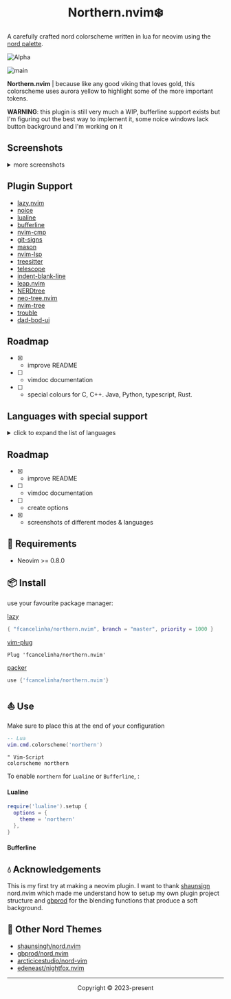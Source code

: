 <h1 align="center">Northern.nvim❄️ </h1>

A carefully crafted nord colorscheme written in lua for neovim using the [nord palette](https://www.nordtheme.com/docs/colors-and-palettes).

![Alpha](https://github.com/fcancelinha/northern.nvim/assets/48698009/0509d1c3-4643-4ac0-8acb-99dd8fa4bd09)

![main](https://github.com/fcancelinha/northern.nvim/assets/48698009/740b04e3-7a20-4c92-9a00-2dc5e4eb4a25)

**Northern.nvim** | because like any good viking that loves gold, this colorscheme uses aurora yellow to highlight some of the more important tokens.

**WARNING**: this plugin is still very much a WIP, bufferline support exists but I'm figuring out the best way to implement it, some noice windows lack button background and I'm working on it

## Screenshots

<details>
  <summary>more screenshots</summary>
  
![2123](https://github.com/fcancelinha/northern.nvim/assets/48698009/7508095f-6411-4a89-9fc5-ffb85afd447b)

![3424324](https://github.com/fcancelinha/northern.nvim/assets/48698009/935a4db6-dcae-4e07-9923-8529234d51aa)

</details>

## Plugin Support

- [lazy,nvim](https://github.com/folke/lazy.nvim)
- [noice](https://github.com/folke/noice.nvim)
- [lualine](https://github.comn/vim-lualine/lualine.nvim)
- [bufferline](https://github.com/akinsho/bufferline.nvim)
- [nvim-cmp](https://github.com/hrsh7th/nvim-cmp)
- [git-signs](https://github.com/lewis6991/gitsigns.nvim)
- [mason](https://github.com/williamboman/mason.nvim)
- [nvim-lsp](https://github.com/neovim/nvim-lspconfig)
- [treesitter](https://github.com/nvim-treesitter/nvim-treesitter)
- [telescope](https://github.com/nvim-telescope/telescope.nvim)
- [indent-blank-line](https://github.com/lukas-reineke/indent-blankline.nvim)
- [leap.nvim](https://github.com/ggandor/leap.nvim)
- [NERDtree](https://github.com/preservim/nerdtree)
- [neo-tree.nvim](https://github.com/nvim-neo-tree/neo-tree.nvim)
- [nvim-tree](https://github.com/nvim-tree/nvim-tree.lua)
- [trouble](https://github.com/folke/trouble.nvim)
- [dad-bod-ui](https://github.com/kristijanhusak/vim-dadbod-ui)


## Roadmap
 - [x] - improve README
 - [ ] - vimdoc documentation
 - [ ] - special colours for C, C++. Java, Python, typescript, Rust.

## Languages with special support
<details>
  <summary>click to expand the list of languages</summary>

- [x] - Go
- [x] - Javascript
- [x] - Lua
- [x] - SQL
- [x] - HTML
- [x] - CSS
- [x] - yaml
- [x] - toml
- [x] - markdown
- [x] - bash
- [x] - xml
- [ ] - C
- [ ] - C++
- [ ] - JAVA
- [ ] - Python
- [ ] - Typescript
- [ ] - Rust

*other languages will be supported depending on popular request*

</details>

## Roadmap
 - [x] - improve README
 - [ ] - vimdoc documentation
 - [ ] - create options
 - [x] - screenshots of different modes & languages

## 🎐 Requirements

+ Neovim >= 0.8.0

## 📦 Install

use your favourite package manager:

[lazy](https://github.com/folke/lazy.nvim)
```lua
{ "fcancelinha/northern.nvim", branch = "master", priority = 1000 }
```

[vim-plug](https://github.com/junegunn/vim-plug)
```vim
Plug 'fcancelinha/northern.nvim'
```

[packer](https://github.com/wbthomason/packer.nvim)
```lua
use {'fcancelinha/northern.nvim'}
```

## ⛵ Use

Make sure to place this at the end of your configuration

```lua
-- Lua
vim.cmd.colorscheme('northern')
```

```vim
" Vim-Script
colorscheme northern
```

To enable `northern` for `Lualine` or `Bufferline`, :

#### Lualine

```lua
require('lualine').setup {
  options = {
    theme = 'northern'
  },
}
```

#### Bufferline


## 💧 Acknowledgements

This is my first try at making a neovim plugin. I want to thank [shaunsign](https://github.com/shaunsingh) nord.nvim which made me understand how to setup my own plugin project structure and [gbprod](https://github.com/gbprod) for the blending functions that produce a soft background.
 
## 🌊 Other Nord Themes

- [shaunsingh/nord.nvim](https://github.com/shaunsingh/nord.nvim)
- [gbprod/nord.nvim](https://github.com/gbprod/nord.nvim)
- [arcticicestudio/nord-vim](https://github.com/arcticicestudio/nord-vim)
- [edeneast/nightfox.nvim](https://github.com/EdenEast/nightfox.nvim)

----------------------------------------------------------------------------------------------------------------------

<p align="center">Copyright &copy; 2023-present
 

